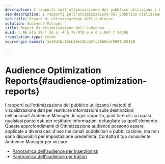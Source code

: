 ```yaml
---
description: I rapporti sull'ottimizzazione del pubblico utilizzano i metodi di visualizzazione dati per restituire informazioni sulle destinazioni nell'account Audience Manager. In ogni rapporto, puoi fare clic su quasi qualsiasi punto dati per restituire informazioni dettagliate su quell'elemento. Queste approfondimenti di Ottimizzazione audience possono essere applicate a diversi casi d'uso nei canali pubblicitari e pubblicazione, ma non sono disponibili per impostazione predefinita. Contatta il tuo consulente Audience Manager per iniziare.
seo-description: I rapporti sull'ottimizzazione del pubblico utilizzano i metodi di visualizzazione dati per restituire informazioni sulle destinazioni nell'account Audience Manager. In ogni rapporto, puoi fare clic su quasi qualsiasi punto dati per restituire informazioni dettagliate su quell'elemento. Queste approfondimenti di Ottimizzazione audience possono essere applicate a diversi casi d'uso nei canali pubblicitari e pubblicazione, ma non sono disponibili per impostazione predefinita. Contatta il tuo consulente Audience Manager per iniziare.
seo-title: Report di ottimizzazione dell'audience
solution: Audience Manager
title: Report di ottimizzazione dell'audience
uuid: b 06 efa 28-f 56 a -4 b 72-978 e-e 0 c 067 f 54798
translation-type: tm+mt
source-git-commit: 1e38d1bc12eb19e33ba02fc2560eaf989f420168

---
```



# Audience Optimization Reports{#audience-optimization-reports}

I rapporti sull'ottimizzazione del pubblico utilizzano i metodi di visualizzazione dati per restituire informazioni sulle destinazioni nell'account Audience Manager. In ogni rapporto, puoi fare clic su quasi qualsiasi punto dati per restituire informazioni dettagliate su quell'elemento. Queste approfondimenti di Ottimizzazione audience possono essere applicate a diversi casi d'uso nei canali pubblicitari e pubblicazione, ma non sono disponibili per impostazione predefinita. Contatta il tuo consulente Audience Manager per iniziare.

+ [Panoramica dell'audience per inserzionisti](aor-advertisers/aor-advertisers.md)
+ [Panoramica dell'audience per Editori](aor-publishers/aor-publishers.md)